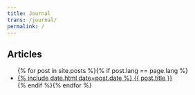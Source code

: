 ```yaml
---
title: Journal
trans: /journal/
permalink: /
---
```


## Articles
<ul class="liste">{% for post in site.posts %}{% if post.lang == page.lang %}
  <li>
    <a href="{{ post.url }}">
      <span>{% include date.html date=post.date %}</span>
      {{ post.title }}
    </a>
  </li>{% endif %}{% endfor %}
</ul>
